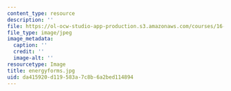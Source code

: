 ```yaml
---
content_type: resource
description: ''
file: https://ol-ocw-studio-app-production.s3.amazonaws.com/courses/16-01-unified-engineering-i-ii-iii-iv-fall-2005-spring-2006/da415920d119583a7c8b6a2bed114894_energyforms.jpg
file_type: image/jpeg
image_metadata:
  caption: ''
  credit: ''
  image-alt: ''
resourcetype: Image
title: energyforms.jpg
uid: da415920-d119-583a-7c8b-6a2bed114894
---
```

